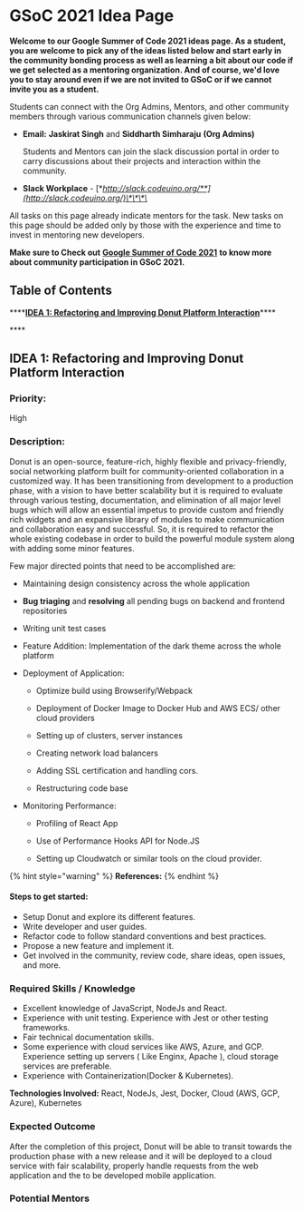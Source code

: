 # GSoC 2021 Idea Page

**Welcome to our Google Summer of Code 2021 ideas page. As a student, you are welcome to pick any of the ideas listed below and start early in the community bonding process as well as learning a bit about our code if we get selected as a mentoring organization. And of course, we'd love you to stay around even if we are not invited to GSoC or if we cannot invite you as a student.**

Students can connect with the Org Admins, Mentors, and other community members through various communication channels given below:

* **Email:** **Jaskirat Singh** and **Siddharth Simharaju** **\(Org Admins\)**  


  Students and Mentors can join the slack discussion portal in order to carry discussions about their projects and interaction within the community.  

* **Slack Workplace** - [**http://slack.codeuino.org/**](http://slack.codeuino.org/)\*\*\*\*

All tasks on this page already indicate mentors for the task. New tasks on this page should be added only by those with the experience and time to invest in mentoring new developers.

**Make sure to Check out** [**Google Summer of Code 2021**](https://docs.codeuino.org/documentation/activities/google-summer-of-code-2021) **to know more about community participation in GSoC 2021.**

## **Table of Contents**

\*\*\*\*[**IDEA 1: Refactoring and Improving Donut Platform Interaction**](https://docs.codeuino.org/documentation/activities/google-summer-of-code-2021/gsoc-2020-idea-page#idea-1-refactoring-and-improving-donut-platform-interaction)\*\*\*\*

\*\*\*\*

## **IDEA 1: Refactoring and Improving Donut Platform Interaction**

### **Priority:**

High

### Description:

Donut is an open-source, feature-rich, highly flexible and privacy-friendly, social networking platform built for community-oriented collaboration in a customized way. It has been transitioning from development to a production phase, with a vision to have better scalability but it is required to evaluate through various testing, documentation, and elimination of all major level bugs which will allow an essential impetus to provide custom and friendly rich widgets and an expansive library of modules to make communication and collaboration easy and successful. So, it is required to refactor the whole existing codebase in order to build the powerful module system along with adding some minor features.

Few major directed points that need to be accomplished are:

* Maintaining design consistency across the whole application
* **Bug triaging** and **resolving** all pending bugs on backend and frontend repositories
* Writing unit test cases
* Feature Addition: Implementation of the dark theme across the whole platform
* Deployment of Application:
  * Optimize build using Browserify/Webpack
  * Deployment of Docker Image to Docker Hub and AWS ECS/ other cloud providers
  * Setting up of clusters, server instances
  * Creating network load balancers
  * Adding SSL certification and handling cors.
  * Restructuring code base
* Monitoring Performance:

  * 
    Profiling of React App 

  * Use of Performance Hooks API for Node.JS
  * Setting up Cloudwatch or similar tools on the cloud provider. 



{% hint style="warning" %}
**References:** 
{% endhint %}

#### Steps to get started:

* Setup Donut and explore its different features.
* Write developer and user guides.
* Refactor code to follow standard conventions and best practices.
* Propose a new feature and implement it.
* Get involved in the community, review code, share ideas, open issues, and more.

### Required Skills / Knowledge

* Excellent knowledge of JavaScript, NodeJs and React.
* Experience with unit testing. Experience with Jest or other testing frameworks. 
* Fair technical documentation skills.
* Some experience with cloud services like AWS, Azure, and GCP. Experience setting up servers \( Like Enginx, Apache \), cloud storage services are preferable.
* Experience with Containerization\(Docker & Kubernetes\). 

**Technologies Involved:** React, NodeJs, Jest, Docker, Cloud \(AWS, GCP, Azure\), Kubernetes



### Expected Outcome

After the completion of this project, Donut will be able to transit towards the production phase with a new release and it will be deployed to a cloud service with fair scalability, properly handle requests from the web application and the to be developed mobile application.

### Potential Mentors

### 





